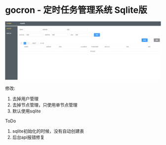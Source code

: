# gocron - 定时任务管理系统 Sqlite版

![](./20240913075406.jpg)

修改:
1. 去掉用户管理
2. 去掉节点管理，只使用单节点管理
3. 默认使用sqlite

ToDo

1. sqlite初始化的时候，没有自动创建表
2. 后台api报错修复
